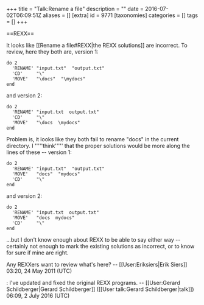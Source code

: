 +++
title = "Talk:Rename a file"
description = ""
date = 2016-07-02T06:09:51Z
aliases = []
[extra]
id = 9771
[taxonomies]
categories = []
tags = []
+++

==REXX==

It looks like [[Rename a file#REXX|the REXX solutions]] are incorrect. To review, here they both are, version 1:

```rexx
do 2
  'RENAME' "input.txt"  "output.txt"
  'CD'     "\"
  'MOVE'   "\docs"  "\mydocs"
end
```

  
and version 2:

```rexx
do 2
  'RENAME' "input.txt  output.txt"
  'CD'     "\"
  'MOVE'   "\docs  \mydocs"
end
```


Problem is, it looks like they both fail to rename "docs" in the current directory. I '''''think''''' that the proper solutions would be more along the lines of these -- version 1:

```rexx
do 2
  'RENAME' "input.txt"  "output.txt"
  'MOVE'   "docs"  "mydocs"
  'CD'     "\"
end
```

  
and version 2:

```rexx
do 2
  'RENAME' "input.txt  output.txt"
  'MOVE'   "docs  mydocs"
  'CD'     "\"
end
```


...but I don't know enough about REXX to be able to say either way -- certainly not enough to mark the existing solutions as incorrect, or to know for sure if mine are right.

Any REXXers want to review what's here? -- [[User:Eriksiers|Erik Siers]] 03:20, 24 May 2011 (UTC)

: I've updated and fixed the original REXX programs.   -- [[User:Gerard Schildberger|Gerard Schildberger]] ([[User talk:Gerard Schildberger|talk]]) 06:09, 2 July 2016 (UTC)
